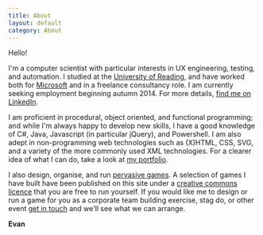 ```yaml
---
title: About
layout: default
category: About
---
```

Hello!

I'm a computer scientist with particular interests in UX engineering, testing, and automation. I studied at the [University of Reading](http://www.reading.ac.uk/), and have worked both for [Microsoft](http://www.microsoft.com) and in a freelance consultancy role. I am currently seeking employment beginning autumn 2014. For more details, [find me on LinkedIn](https://www.linkedin.com/in/evanrwilliams).

I am proficient in procedural, object oriented, and functional programming; and while I'm always happy to develop new skills, I have a good knowledge of C#, Java, Javascript (in particular jQuery), and Powershell. I am also adept in non-programming web technologies such as (X)HTML, CSS, SVG, and a variety of the more commonly used XML technologies. For a clearer idea of what I can do, take a look at [my portfolio](/code/).

I also design, organise, and run [pervasive games](/games). A selection of games I have built have been published on this site under a [creative commons licence](http://creativecommons.org/licenses/by-nc-nd/2.0/uk/) that you are free to run yourself. If you would like me to design or run a game for you as a corporate team building exercise, stag do, or other event [get in touch](mailto:evan@williams.ee) and we'll see what we can arrange.

**Evan**

